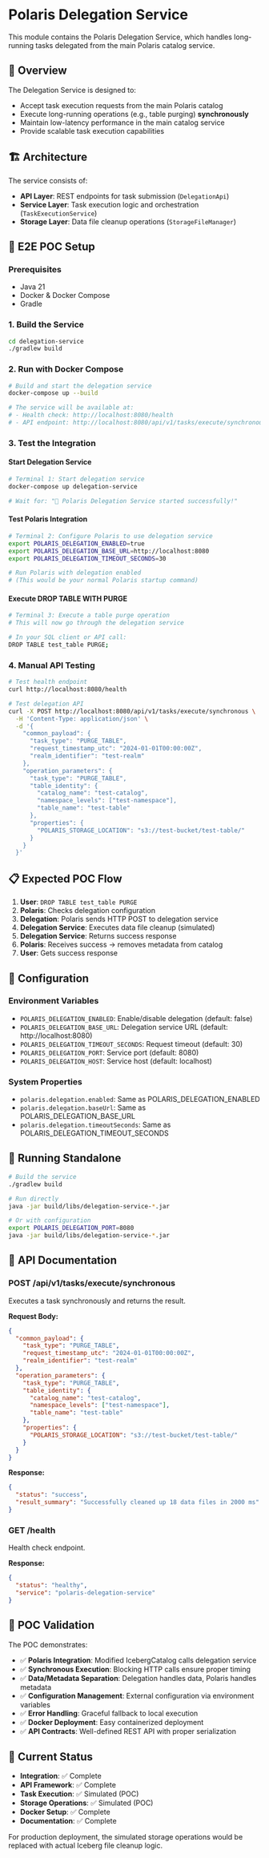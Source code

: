 <!--
  Licensed to the Apache Software Foundation (ASF) under one
  or more contributor license agreements.  See the NOTICE file
  distributed with this work for additional information
  regarding copyright ownership.  The ASF licenses this file
  to you under the Apache License, Version 2.0 (the
  "License"); you may not use this file except in compliance
  with the License.  You may obtain a copy of the License at
 
   http://www.apache.org/licenses/LICENSE-2.0
 
  Unless required by applicable law or agreed to in writing,
  software distributed under the License is distributed on an
  "AS IS" BASIS, WITHOUT WARRANTIES OR CONDITIONS OF ANY
  KIND, either express or implied.  See the License for the
  specific language governing permissions and limitations
  under the License.
-->

# Polaris Delegation Service

This module contains the Polaris Delegation Service, which handles long-running tasks delegated from the main Polaris catalog service.

## 🎯 Overview

The Delegation Service is designed to:
- Accept task execution requests from the main Polaris catalog
- Execute long-running operations (e.g., table purging) **synchronously**
- Maintain low-latency performance in the main catalog service
- Provide scalable task execution capabilities

## 🏗️ Architecture

The service consists of:
- **API Layer**: REST endpoints for task submission (`DelegationApi`)
- **Service Layer**: Task execution logic and orchestration (`TaskExecutionService`)
- **Storage Layer**: Data file cleanup operations (`StorageFileManager`)

## 🚀 E2E POC Setup

### Prerequisites
- Java 21
- Docker & Docker Compose
- Gradle

### 1. Build the Service
```bash
cd delegation-service
./gradlew build
```

### 2. Run with Docker Compose
```bash
# Build and start the delegation service
docker-compose up --build

# The service will be available at:
# - Health check: http://localhost:8080/health
# - API endpoint: http://localhost:8080/api/v1/tasks/execute/synchronous
```

### 3. Test the Integration

#### Start Delegation Service
```bash
# Terminal 1: Start delegation service
docker-compose up delegation-service

# Wait for: "🚀 Polaris Delegation Service started successfully!"
```

#### Test Polaris Integration
```bash
# Terminal 2: Configure Polaris to use delegation service
export POLARIS_DELEGATION_ENABLED=true
export POLARIS_DELEGATION_BASE_URL=http://localhost:8080
export POLARIS_DELEGATION_TIMEOUT_SECONDS=30

# Run Polaris with delegation enabled
# (This would be your normal Polaris startup command)
```

#### Execute DROP TABLE WITH PURGE
```bash
# Terminal 3: Execute a table purge operation
# This will now go through the delegation service

# In your SQL client or API call:
DROP TABLE test_table PURGE;
```

### 4. Manual API Testing
```bash
# Test health endpoint
curl http://localhost:8080/health

# Test delegation API
curl -X POST http://localhost:8080/api/v1/tasks/execute/synchronous \
  -H 'Content-Type: application/json' \
  -d '{
    "common_payload": {
      "task_type": "PURGE_TABLE",
      "request_timestamp_utc": "2024-01-01T00:00:00Z",
      "realm_identifier": "test-realm"
    },
    "operation_parameters": {
      "task_type": "PURGE_TABLE",
      "table_identity": {
        "catalog_name": "test-catalog",
        "namespace_levels": ["test-namespace"],
        "table_name": "test-table"
      },
      "properties": {
        "POLARIS_STORAGE_LOCATION": "s3://test-bucket/test-table/"
      }
    }
  }'
```

## 📋 Expected POC Flow

1. **User**: `DROP TABLE test_table PURGE`
2. **Polaris**: Checks delegation configuration
3. **Delegation**: Polaris sends HTTP POST to delegation service
4. **Delegation Service**: Executes data file cleanup (simulated)
5. **Delegation Service**: Returns success response
6. **Polaris**: Receives success → removes metadata from catalog
7. **User**: Gets success response

## 🔧 Configuration

### Environment Variables
- `POLARIS_DELEGATION_ENABLED`: Enable/disable delegation (default: false)
- `POLARIS_DELEGATION_BASE_URL`: Delegation service URL (default: http://localhost:8080)
- `POLARIS_DELEGATION_TIMEOUT_SECONDS`: Request timeout (default: 30)
- `POLARIS_DELEGATION_PORT`: Service port (default: 8080)
- `POLARIS_DELEGATION_HOST`: Service host (default: localhost)

### System Properties
- `polaris.delegation.enabled`: Same as POLARIS_DELEGATION_ENABLED
- `polaris.delegation.baseUrl`: Same as POLARIS_DELEGATION_BASE_URL
- `polaris.delegation.timeoutSeconds`: Same as POLARIS_DELEGATION_TIMEOUT_SECONDS

## 🏃 Running Standalone

```bash
# Build the service
./gradlew build

# Run directly
java -jar build/libs/delegation-service-*.jar

# Or with configuration
export POLARIS_DELEGATION_PORT=8080
java -jar build/libs/delegation-service-*.jar
```

## 📝 API Documentation

### POST /api/v1/tasks/execute/synchronous
Executes a task synchronously and returns the result.

**Request Body:**
```json
{
  "common_payload": {
    "task_type": "PURGE_TABLE",
    "request_timestamp_utc": "2024-01-01T00:00:00Z",
    "realm_identifier": "test-realm"
  },
  "operation_parameters": {
    "task_type": "PURGE_TABLE",
    "table_identity": {
      "catalog_name": "test-catalog",
      "namespace_levels": ["test-namespace"],
      "table_name": "test-table"
    },
    "properties": {
      "POLARIS_STORAGE_LOCATION": "s3://test-bucket/test-table/"
    }
  }
}
```

**Response:**
```json
{
  "status": "success",
  "result_summary": "Successfully cleaned up 18 data files in 2000 ms"
}
```

### GET /health
Health check endpoint.

**Response:**
```json
{
  "status": "healthy",
  "service": "polaris-delegation-service"
}
```

## 🎯 POC Validation

The POC demonstrates:
- ✅ **Polaris Integration**: Modified IcebergCatalog calls delegation service
- ✅ **Synchronous Execution**: Blocking HTTP calls ensure proper timing
- ✅ **Data/Metadata Separation**: Delegation handles data, Polaris handles metadata
- ✅ **Configuration Management**: External configuration via environment variables
- ✅ **Error Handling**: Graceful fallback to local execution
- ✅ **Docker Deployment**: Easy containerized deployment
- ✅ **API Contracts**: Well-defined REST API with proper serialization

## 🚦 Current Status

- **Integration**: ✅ Complete
- **API Framework**: ✅ Complete
- **Task Execution**: ✅ Simulated (POC)
- **Storage Operations**: ✅ Simulated (POC)
- **Docker Setup**: ✅ Complete
- **Documentation**: ✅ Complete

For production deployment, the simulated storage operations would be replaced with actual Iceberg file cleanup logic.
